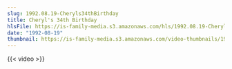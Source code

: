 ```yaml
---
slug: 1992.08.19-Cheryls34thBirthday
title: Cheryl's 34th Birthday
hlsFile: https://is-family-media.s3.amazonaws.com/hls/1992.08.19-Cheryls34thBirthday/1992.08.19-Cheryls34thBirthday.m3u8
date: "1992-08-19"
thumbnail: https://is-family-media.s3.amazonaws.com/video-thumbnails/1992.08.19-Cheryls34thBirthday.png
---
```

{{< video >}}
